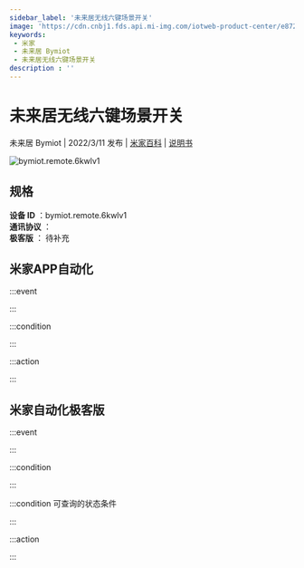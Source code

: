 ```yaml
---
sidebar_label: '未来居无线六键场景开关'
image: 'https://cdn.cnbj1.fds.api.mi-img.com/iotweb-product-center/e8723fb48338d513ae837ee2e37de91f_1639622755098.png?GalaxyAccessKeyId=AKVGLQWBOVIRQ3XLEW&Expires=9223372036854775807&Signature=8Iz3AWS7vzH5n4jIFLJfkz1hQw4='
keywords: 
 - 米家
 - 未来居 Bymiot
 - 未来居无线六键场景开关
description : ''
---
```

# 未来居无线六键场景开关

未来居 Bymiot | 2022/3/11 发布 | [米家百科](https://home.mi.com/webapp/content/baike/product/index.html?model=bymiot.remote.6kwlv1) | [说明书](https://home.mi.com/views/introduction.html?model=bymiot.remote.6kwlv1&region=cn)

![bymiot.remote.6kwlv1](https://cdn.cnbj1.fds.api.mi-img.com/iotweb-product-center/e8723fb48338d513ae837ee2e37de91f_1639622755098.png?GalaxyAccessKeyId=AKVGLQWBOVIRQ3XLEW&Expires=9223372036854775807&Signature=8Iz3AWS7vzH5n4jIFLJfkz1hQw4=)

## 规格  
> 
**设备 ID** ：bymiot.remote.6kwlv1  
**通讯协议** ：  
**极客版**  ： 待补充 


## 米家APP自动化  

:::event  

:::

:::condition  

:::

:::action   

:::

## 米家自动化极客版  

:::event  

:::

:::condition  

:::

:::condition 可查询的状态条件  

:::

:::action  

:::

        
